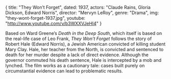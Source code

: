 {
  title: "They Won’t Forget",
  dated:   1937,
  actors: "Claude Rains, Gloria Dickson, Edward Norris",
  director: "Mervyn LeRoy",
  genre: "Drama",
  img: "they-wont-forget-1937.jpg",
  youtube: "http://www.youtube.com/v/b3WXXVJeHl4"
}

Based on Ward Greene’s _Death in the Deep South_, which itself is based on the real-life case of Leo Frank, _They Won’t Forget_ follows the story of Robert Hale (Edward Norris), a Jewish American convicted of killing student Mary Clay. Hale, her teacher from the North, is convicted and sentenced to death for her murder despite a lack of direct evidence. Although the governor commuted his death sentence, Hale is intercepted by a mob and lynched. The film works as a cautionary tale: cases built purely on circumstantial evidence can lead to problematic results. 